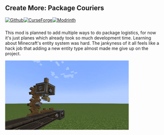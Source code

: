 ﻿## Create More: Package Couriers

<div style="display: flex; margin-bottom: 24px" class="link-badge-container">
    <a href="https://github.com/rekales/create-more-package-couriers"><img src="https://img.shields.io/badge/-rekales%2Fcreate--more--package--couriers-242629?style=flat&logo=github&logoColor=white&labelColor=%232a313c" alt="Github" class="link-badge"></a>
    <a href="https://www.curseforge.com/minecraft/mc-mods/create"><img src="http://cf.way2muchnoise.eu/1319223.svg" alt="CurseForge" class="link-badge"></a>
    <a href="https://modrinth.com/mod/create"><img src="https://img.shields.io/modrinth/dt/create-more-package-couriers?logo=modrinth&label=&suffix=%20&style=flat&color=242629&labelColor=5ca424&logoColor=1c1c1c" alt="Modrinth" class="link-badge"></a>
</div>

This mod is planned to add multiple ways to do package logistics, for now it's just planes which already took so much development time.
Learning about Minecraft's entity system was hard. The jankyness of it all feels like a hack job that adding a new entity type almost made me give up on the project.

![](/gifs/package-couriers-preview.gif)
